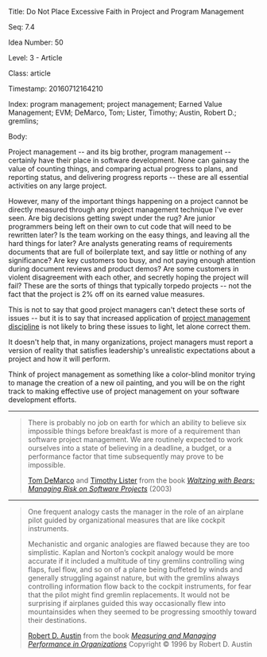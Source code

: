 Title:  Do Not Place Excessive Faith in Project and Program Management

Seq:    7.4

Idea Number: 50

Level:  3 - Article

Class:  article

Timestamp: 20160712164210

Index:  program management; project management; Earned Value Management; EVM; DeMarco, Tom; Lister, Timothy; Austin, Robert D.; gremlins; 

Body:

Project management -- and its big brother, program management -- certainly have their place in software development. None can gainsay the value of counting things, and comparing actual progress to plans, and reporting status, and delivering progress reports -- these are all essential activities on any large project.

However, many of the important things happening on a project cannot be directly measured through any project management technique I've ever seen. Are big decisions getting swept under the rug? Are junior programmers being left on their own to cut code that will need to be rewritten later? Is the team working on the easy things, and leaving all the hard things for later? Are analysts generating reams of requirements documents that are full of boilerplate text, and say little or nothing of any significance? Are key customers too busy, and not paying enough attention during document reviews and product demos? Are some customers in violent disagreement with each other, and secretly hoping the project will fail? These are the sorts of things that typically torpedo projects -- not the fact that the project is 2% off on its earned value measures.

This is not to say that good project managers can't detect these sorts of issues -- but it is to say that increased application of <a href="https://www.pmi.org/pmbok-guide-standards" class="reflink" target="ref">project management discipline</a> is not likely to bring these issues to light, let alone correct them.

It doesn't help that, in many organizations, project managers must report a version of reality that satisfies leadership's unrealistic expectations about a project and how it will perform.

Think of project management as something like a color-blind monitor trying to manage the creation of a new oil painting, and you will be on the right track to making effective use of project management on your software development efforts.

----

<blockquote>
<p>
There is probably no job on earth for which an ability to believe six impossible things before breakfast is more of a requirement than software project management. We are routinely expected to work ourselves into a state of believing in a deadline, a budget, or a performance factor that time subsequently may prove to be impossible.</p>

<p class="bq-footer">
<a href="http://en.wikipedia.org/wiki/Tom_DeMarco" class="reflink" target="ref">Tom DeMarco</a> and <a href="http://en.wikipedia.org/wiki/Tim_Lister" class="reflink" target="ref">Timothy Lister</a> from the book <cite><a href="bibliography.html#demarco-lister-2003">Waltzing with Bears: Managing Risk on Software Projects</a></cite> (2003)
</p>
</blockquote>

----

<blockquote>
<p>
One frequent analogy casts the manager in the role of an airplane pilot guided by organizational measures that are like cockpit instruments. </p>

<p>
Mechanistic and organic analogies are flawed because they are too simplistic. Kaplan and Norton&#8217;s cockpit analogy would be more accurate if it included a multitude of tiny gremlins controlling wing flaps, fuel flow, and so on of a plane being buffeted by winds and generally struggling against nature, but with the gremlins always controlling information flow back to the cockpit instruments, for fear that the pilot might find gremlin replacements. It would not be surprising if airplanes guided this way occasionally flew into mountainsides when they seemed to be progressing smoothly toward their destinations.</p>

<p class="bq-footer">
<a href="http://en.wikipedia.org/wiki/Robert_D._Austin" class="reflink" target="ref">Robert D. Austin</a> from the book <cite><a href="bibliography.html#austin-1996">Measuring and Managing Performance in Organizations</a></cite> Copyright &copy; 1996 by Robert D. Austin
</p>
</blockquote>
